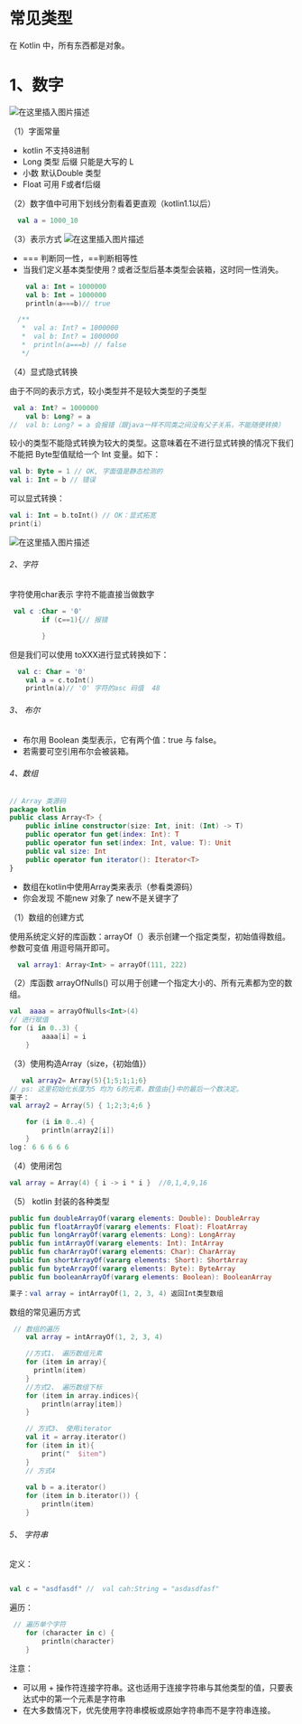 # 常见类型

在 Kotlin 中，所有东西都是对象。

# 1、数字

![在这里插入图片描述](https://img-blog.csdnimg.cn/20190603200923491.png?x-oss-process=image/watermark,type_ZmFuZ3poZW5naGVpdGk,shadow_10,text_aHR0cHM6Ly9ibG9nLmNzZG4ubmV0L3FxXzM4MzUwNjM1,size_16,color_FFFFFF,t_70)

（1）字面常量

- kotlin 不支持8进制
- Long 类型 后缀 只能是大写的 L
- 小数 默认Double 类型
- Float 可用 F或者f后缀

（2）数字值中可用下划线分割看着更直观（kotlin1.1以后）

```kotlin
  val a = 1000_10
```

（3）表示方式
![在这里插入图片描述](https://img-blog.csdnimg.cn/20190603201028475.png?x-oss-process=image/watermark,type_ZmFuZ3poZW5naGVpdGk,shadow_10,text_aHR0cHM6Ly9ibG9nLmNzZG4ubmV0L3FxXzM4MzUwNjM1,size_16,color_FFFFFF,t_70)

- === 判断同一性，==判断相等性
- 当我们定义基本类型使用？或者泛型后基本类型会装箱，这时同一性消失。

```kotlin
    val a: Int = 1000000
    val b: Int = 1000000
    println(a===b)// true

  /**
   *  val a: Int? = 1000000
   *  val b: Int? = 1000000
   *  println(a===b) // false
   */
```

（4）显式隐式转换

由于不同的表⽰⽅式，较⼩类型并不是较⼤类型的⼦类型

```kotlin
 val a: Int? = 1000000
    val b: Long? = a
//  val b: Long? = a 会报错（跟java一样不同类之间没有父子关系，不能随便转换）
```

较⼩的类型不能隐式转换为较⼤的类型。这意味着在不进⾏显式转换的情况下我们不能把 Byte型值赋给⼀个 Int 变量。如下：

```kotlin
val b: Byte = 1 // OK, 字⾯值是静态检测的
val i: Int = b // 错误

```

可以显式转换：

```kotlin
val i: Int = b.toInt() // OK：显式拓宽
print(i)
```

![在这里插入图片描述](https://img-blog.csdnimg.cn/20190603201140473.png?x-oss-process=image/watermark,type_ZmFuZ3poZW5naGVpdGk,shadow_10,text_aHR0cHM6Ly9ibG9nLmNzZG4ubmV0L3FxXzM4MzUwNjM1,size_16,color_FFFFFF,t_70)

###### 2、字符

字符使用char表示  字符不能直接当做数字

```kotlin
 val c :Char = '0'
        if (c==1){// 报错

        }
```

但是我们可以使用 toXXX进行显式转换如下：

```kotlin
  val c: Char = '0'
    val a = c.toInt()  
    println(a)// '0' 字符的asc 码值  48 
```

###### 3、 布尔

- 布尔⽤ Boolean 类型表⽰，它有两个值：true 与 false。
- 若需要可空引⽤布尔会被装箱。

###### 4、数组

```kotlin
// Array 类源码
package kotlin
public class Array<T> {
    public inline constructor(size: Int, init: (Int) -> T)
    public operator fun get(index: Int): T
    public operator fun set(index: Int, value: T): Unit
    public val size: Int
    public operator fun iterator(): Iterator<T>
}

```
- 数组在kotlin中使用Array类来表示（参看类源码）
- 你会发现 不能new 对象了 new不是关键字了

（1）数组的创建方式

使用系统定义好的库函数：arrayOf（）表示创建一个指定类型，初始值得数组。  参数可变值 用逗号隔开即可。

```kotlin
  val array1: Array<Int> = arrayOf(111, 222)
```

（2）库函数 arrayOfNulls() 可以⽤于创建⼀个指定⼤⼩的、所有元素都为空的数组。

```kotlin
val  aaaa = arrayOfNulls<Int>(4)
// 进行赋值
for (i in 0..3) {
        aaaa[i] = i
    }
```

（3）使用构造Array（size，{初始值}）

```kotlin
   val array2= Array(5){1;5;1;1;6}
// ps: 这里初始化长度为5 均为 6的元素，数值由{}中的最后一个数决定。
栗子：
val array2 = Array(5) { 1;2;3;4;6 }

    for (i in 0..4) {
        println(array2[i])
    }
log： 6 6 6 6 6 
```

（4）使用闭包

```kotlin
val array = Array(4) { i -> i * i }  //0,1,4,9,16
```

（5） kotlin 封装的各种类型

```kotlin
public fun doubleArrayOf(vararg elements: Double): DoubleArray
public fun floatArrayOf(vararg elements: Float): FloatArray
public fun longArrayOf(vararg elements: Long): LongArray
public fun intArrayOf(vararg elements: Int): IntArray
public fun charArrayOf(vararg elements: Char): CharArray
public fun shortArrayOf(vararg elements: Short): ShortArray
public fun byteArrayOf(vararg elements: Byte): ByteArray
public fun booleanArrayOf(vararg elements: Boolean): BooleanArray

栗子：val array = intArrayOf(1, 2, 3, 4) 返回Int类型数组
```

数组的常见遍历方式

```kotlin
 // 数组的遍历
    val array = intArrayOf(1, 2, 3, 4)

    //方式1、 遍历数组元素
    for (item in array){
      println(item)
    }
    //方式2、 遍历数组下标
    for (item in array.indices){
        println(array[item])
    }

    // 方式3、 使用iterator
    val it = array.iterator()
    for (item in it){
        print("  $item")
    }
    // 方式4 
    
    val b = a.iterator()
    for (item in b.iterator()) {
        println(item)
    }
```



###### 5、 字符串

定义：

```kotlin

val c = "asdfasdf" //  val cah:String = "asdasdfasf"
```

遍历：

```kotlin
 // 遍历单个字符
    for (character in c) {
        println(character)
    }
```

注意：
- 可以⽤ + 操作符连接字符串。这也适⽤于连接字符串与其他类型的值，只要表达式中的第⼀个元素是字符串
- 在⼤多数情况下，优先使⽤字符串模板或原始字符串⽽不是字符串连接。












